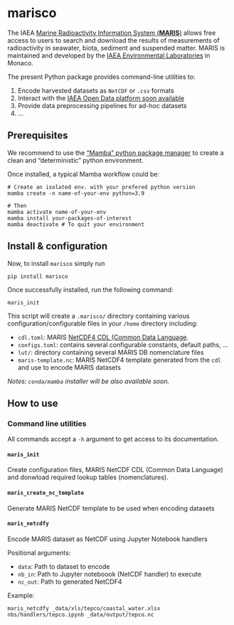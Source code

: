 marisco
================

<!-- WARNING: THIS FILE WAS AUTOGENERATED! DO NOT EDIT! -->

The IAEA [Marine Radioactivity Information System
(**MARIS**)](https://maris.iaea.org) allows free access to users to
search and download the results of measurements of radioactivity in
seawater, biota, sediment and suspended matter. MARIS is maintained and
developed by the [IAEA Environmental
Laboratories](https://www.iaea.org/about/organizational-structure/department-of-nuclear-sciences-and-applications/division-of-iaea-environment-laboratories)
in Monaco.

The present Python package provides command-line utilities to:

1.  Encode harvested datasets as `NetCDF` or `.csv` formats
2.  Interact with the [IAEA Open Data platform soon available](...)
3.  Provide data preprocessing pipelines for ad-hoc datasets
4.  …

## Prerequisites

We recommend to use the [“Mamba” python package
manager](https://mamba.readthedocs.io) to create a clean and
“deterministic” python environment.

Once installed, a typical Mamba workflow could be:

``` console
# Create an isolated env. with your prefered python version
mamba create -n name-of-your-env python=3.9 

# Then
mamba activate name-of-your-env
mamba install your-packages-of-interest
mamba deactivate # To quit your environment
```

## Install & configuration

Now, to install `marisco` simply run

``` console
pip install marisco
```

Once successfully installed, run the following command:

``` console
maris_init
```

This script will create a `.marisco/` directory containing various
configuration/configurable files in your `/home` directory including:

- `cdl.toml`: MARIS [NetCDF4 CDL (Common Data
  Language](https://www.unidata.ucar.edu/software/netcdf/workshops/most-recent/nc3model/Cdl.html).
- `configs.toml`: contains several configurable constants, default
  paths, …
- `lut/`: directory containing several MARIS DB nomenclature files
- `maris-template.nc`: MARIS NetCDF4 template generated from the `cdl`
  and use to encode MARIS datasets

*Notes: `conda/mamba` installer will be also available soon.*

## How to use

### Command line utilities

All commands accept a `-h` argument to get access to its documentation.

#### `maris_init`

Create configuration files, MARIS NetCDF CDL (Common Data Language) and
donwload required lookup tables (nomenclatures).

#### `maris_create_nc_template`

Generate MARIS NetCDF template to be used when encoding datasets

#### `maris_netcdfy`

Encode MARIS dataset as NetCDF using Jupyter Notebook handlers

Positional arguments:

- `data`: Path to dataset to encode
- `nb_in`: Path to Jupyter noteboook (NetCDF handler) to execute
- `nc_out`: Path to generated NetCDF4

Example:

``` console
maris_netcdfy _data/xls/tepco/coastal_water.xlsx nbs/handlers/tepco.ipynb _data/output/tepco.nc
```
